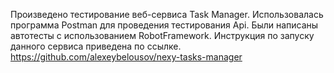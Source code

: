 Произведено тестирование веб-сервиса Task Manager. 
Использовалась программа Postman для проведения тестирования Api.
Были написаны автотесты с использованием RobotFramework.
Инструкция по запуску данного сервиса приведена по ссылке.
https://github.com/alexeybelousov/nexy-tasks-manager
